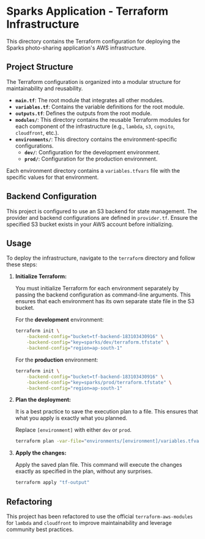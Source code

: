 # Sparks Application - Terraform Infrastructure

This directory contains the Terraform configuration for deploying the Sparks photo-sharing application's AWS infrastructure.

## Project Structure

The Terraform configuration is organized into a modular structure for maintainability and reusability.

- **`main.tf`**: The root module that integrates all other modules.
- **`variables.tf`**: Contains the variable definitions for the root module.
- **`outputs.tf`**: Defines the outputs from the root module.
- **`modules/`**: This directory contains the reusable Terraform modules for each component of the infrastructure (e.g., `lambda`, `s3`, `cognito`, `cloudfront`, etc.).
- **`environments/`**: This directory contains the environment-specific configurations.
  - **`dev/`**: Configuration for the development environment.
  - **`prod/`**: Configuration for the production environment.

Each environment directory contains a `variables.tfvars` file with the specific values for that environment.

## Backend Configuration

This project is configured to use an S3 backend for state management. The provider and backend configurations are defined in `provider.tf`. Ensure the specified S3 bucket exists in your AWS account before initializing.

## Usage

To deploy the infrastructure, navigate to the `terraform` directory and follow these steps:

1.  **Initialize Terraform:**

    You must initialize Terraform for each environment separately by passing the backend configuration as command-line arguments. This ensures that each environment has its own separate state file in the S3 bucket.

    For the **development** environment:
    ```bash
    terraform init \
        -backend-config="bucket=tf-backend-183103430916" \
        -backend-config="key=sparks/dev/terraform.tfstate" \
        -backend-config="region=ap-south-1"
    ```

    For the **production** environment:
    ```bash
    terraform init \
        -backend-config="bucket=tf-backend-183103430916" \
        -backend-config="key=sparks/prod/terraform.tfstate" \
        -backend-config="region=ap-south-1"
    ```

2.  **Plan the deployment:**

    It is a best practice to save the execution plan to a file. This ensures that what you apply is exactly what you planned.

    Replace `[environment]` with either `dev` or `prod`.

    ```bash
    terraform plan -var-file="environments/[environment]/variables.tfvars" -out="tf-output"
    ```

3.  **Apply the changes:**

    Apply the saved plan file. This command will execute the changes exactly as specified in the plan, without any surprises.

    ```bash
    terraform apply "tf-output"
    ```

## Refactoring

This project has been refactored to use the official `terraform-aws-modules` for `lambda` and `cloudfront` to improve maintainability and leverage community best practices.
